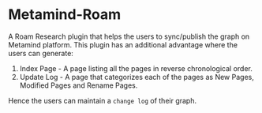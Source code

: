 # Metamind-Roam

A Roam Research plugin that helps the users to sync/publish the graph on Metamind platform. This plugin has an additional advantage
where the users can generate:

1. Index Page - A page listing all the pages in reverse chronological order.
2. Update Log - A page that categorizes each of the pages as New Pages, Modified Pages and Rename Pages.

Hence the users can maintain a `change log` of their graph.
